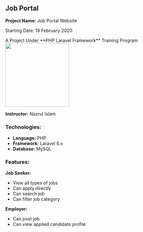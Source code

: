 ## Job Portal
**Project Name:** Job Portal Website

Starting Date: 19 February 2020

<p align="left">
    A Project Under **PHP Laravel Framework** Training Program
    <img src="https://res.cloudinary.com/dtfbvvkyp/image/upload/v1566331377/laravel-logolockup-cmyk-red.svg" width="200">
</p>




**Instructor:** Nazrul Islam

### Technologies:
- **Language:** PHP
- **Framework:** Laravel 6.x
- **Database:** MySQL

### Features:
**Job Seeker:**
- View all types of jobs
- Can apply directly
- Can search job
- Can filter job category 

**Employer:**
- Can post job
- Can view applied candidate profile

